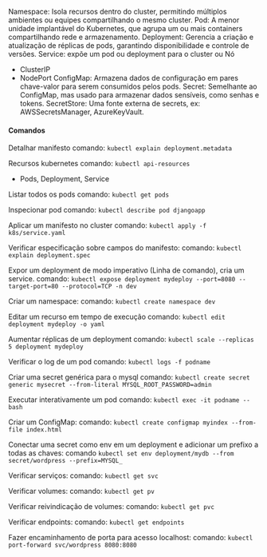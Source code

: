 Namespace: Isola recursos dentro do cluster, permitindo múltiplos ambientes ou equipes compartilhando o mesmo cluster.
Pod: A menor unidade implantável do Kubernetes, que agrupa um ou mais containers compartilhando rede e armazenamento.
Deployment: Gerencia a criação e atualização de réplicas de pods, garantindo disponibilidade e controle de versões.
Service: expõe um pod ou deployment para o cluster ou Nó
- ClusterIP
- NodePort
ConfigMap: Armazena dados de configuração em pares chave-valor para serem consumidos pelos pods.
Secret: Semelhante ao ConfigMap, mas usado para armazenar dados sensíveis, como senhas e tokens.
SecretStore: Uma fonte externa de secrets, ex: AWSSecretsManager, AzureKeyVault.

#### Comandos
Detalhar manifesto
comando: `kubectl explain deployment.metadata`

Recursos kubernetes
comando: `kubectl api-resources`
- Pods, Deployment, Service

Listar todos os pods
comando: `kubectl get pods`

Inspecionar pod
comando: `kubectl describe pod djangoapp`

Aplicar um manifesto no cluster
comando: `kubectl apply -f k8s/service.yaml`

Verificar especificação sobre campos do manifesto:
comando: `kubectl explain deployment.spec`

Expor um deployment de modo imperativo (Linha de comando), cria um service.
comando: `kubectl expose deployment mydeploy --port=8080 --target-port=80 --protocol=TCP -n dev`

Criar um namespace:
comando: `kubectl create namespace dev`

Editar um recurso em tempo de execução
comando: `kubectl edit deployment mydeploy -o yaml`

Aumentar réplicas de um deployment
comando: `kubectl scale --replicas 5 deployment mydeploy`

Verificar o log de um pod
comando: `kubectl logs -f podname`

Criar uma secret genérica para o mysql
comando: `kubectl create secret generic mysecret --from-literal MYSQL_ROOT_PASSWORD=admin`

Executar interativamente um pod
comando: `kubectl exec -it podname -- bash`

Criar um ConfigMap:
comando: `kubectl create configmap myindex --from-file index.html`

Conectar uma secret como env em um deployment e adicionar um prefixo a todas as chaves:
comando `kubectl set env deployment/mydb --from secret/wordpress --prefix=MYSQL_`

Verificar serviços:
comando: `kubectl get svc`

Verificar volumes:
comando: `kubectl get pv`

Verificar reivindicação de volumes:
comando: `kubectl get pvc`

Verificar endpoints:
comando: `kubectl get endpoints`

Fazer encaminhamento de porta para acesso localhost:
comando: `kubectl port-forward svc/wordpress 8080:8080`